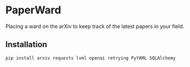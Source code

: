 # PaperWard

Placing a ward on the arXiv to keep track of the latest papers in your field.

## Installation
```
pip install arxiv requests lxml openai retrying PyYAML SQLAlchemy
```